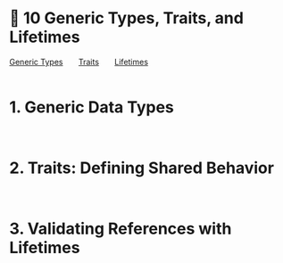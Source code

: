 # 📜 10 Generic Types, Traits, and Lifetimes
[Generic Types](#1-generic-data-types)&emsp;&emsp;[Traits](#2-traits-defining-shared-behavior)&emsp;&emsp;[Lifetimes](#3-validating-references-with-lifetimes)
<br><br>

# 1. Generic Data Types

<br>

# 2. Traits: Defining Shared Behavior

<br>

# 3. Validating References with Lifetimes
